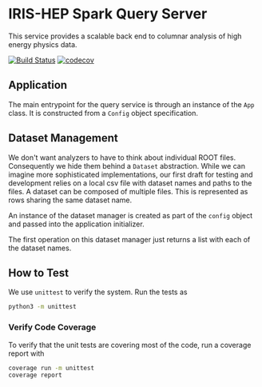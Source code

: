 # IRIS-HEP Spark Query Server
This service provides a scalable back end to columnar analysis of high energy
physics data.

[![Build Status](https://travis-ci.org/BenGalewsky/spark-hep-query.svg?branch=master)](https://travis-ci.org/BenGalewsky/spark-hep-query)
[![codecov](https://codecov.io/gh/BenGalewsky/spark-hep-query/branch/master/graph/badge.svg)](https://codecov.io/gh/BenGalewsky/spark-hep-query)

## Application
The main entrypoint for the query service is through an instance of the `App` 
class.  It is constructed from a `Config` object specification.

## Dataset Management
We don't want analyzers to have to think about individual ROOT files. 
Consequently we hide them behind a `Dataset` abstraction. While we can imagine 
more sophisticated implementations, our first draft for testing and development 
relies on a local csv file with dataset names and paths to the files. A 
dataset can be composed of multiple files. This is represented as rows sharing 
the same dataset name.

An instance of the dataset manager is created as part of the `config` object 
and passed into the application initializer.

The first operation on this dataset manager just returns a list with each of 
the dataset names.

## How to Test
We use `unittest` to verify the system. Run the tests as 
```bash
python3 -m unittest
```


### Verify Code Coverage
To verify that the unit tests are covering most of the code, run a coverage
report with 
```bash
coverage run -m unittest
coverage report
```
